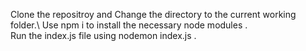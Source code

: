 Clone the repositroy and Change the directory to the current working folder.\ 
Use npm i to install the necessary node modules .\
Run the index.js file using nodemon index.js . 
